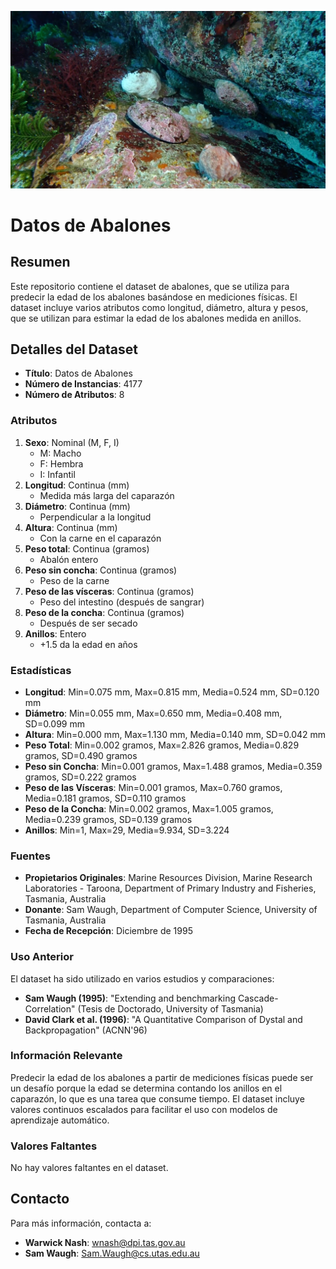 ![Portada](foto.png)

# Datos de Abalones

## Resumen

Este repositorio contiene el dataset de abalones, que se utiliza para predecir la edad de los abalones basándose en mediciones físicas. El dataset incluye varios atributos como longitud, diámetro, altura y pesos, que se utilizan para estimar la edad de los abalones medida en anillos.

## Detalles del Dataset

- **Título**: Datos de Abalones
- **Número de Instancias**: 4177
- **Número de Atributos**: 8

### Atributos

1. **Sexo**: Nominal (M, F, I)
   - M: Macho
   - F: Hembra
   - I: Infantil
2. **Longitud**: Continua (mm)
   - Medida más larga del caparazón
3. **Diámetro**: Continua (mm)
   - Perpendicular a la longitud
4. **Altura**: Continua (mm)
   - Con la carne en el caparazón
5. **Peso total**: Continua (gramos)
   - Abalón entero
6. **Peso sin concha**: Continua (gramos)
   - Peso de la carne
7. **Peso de las vísceras**: Continua (gramos)
   - Peso del intestino (después de sangrar)
8. **Peso de la concha**: Continua (gramos)
   - Después de ser secado
9. **Anillos**: Entero
   - +1.5 da la edad en años

### Estadísticas

- **Longitud**: Min=0.075 mm, Max=0.815 mm, Media=0.524 mm, SD=0.120 mm
- **Diámetro**: Min=0.055 mm, Max=0.650 mm, Media=0.408 mm, SD=0.099 mm
- **Altura**: Min=0.000 mm, Max=1.130 mm, Media=0.140 mm, SD=0.042 mm
- **Peso Total**: Min=0.002 gramos, Max=2.826 gramos, Media=0.829 gramos, SD=0.490 gramos
- **Peso sin Concha**: Min=0.001 gramos, Max=1.488 gramos, Media=0.359 gramos, SD=0.222 gramos
- **Peso de las Vísceras**: Min=0.001 gramos, Max=0.760 gramos, Media=0.181 gramos, SD=0.110 gramos
- **Peso de la Concha**: Min=0.002 gramos, Max=1.005 gramos, Media=0.239 gramos, SD=0.139 gramos
- **Anillos**: Min=1, Max=29, Media=9.934, SD=3.224

### Fuentes

- **Propietarios Originales**: Marine Resources Division, Marine Research Laboratories - Taroona, Department of Primary Industry and Fisheries, Tasmania, Australia
- **Donante**: Sam Waugh, Department of Computer Science, University of Tasmania, Australia
- **Fecha de Recepción**: Diciembre de 1995

### Uso Anterior

El dataset ha sido utilizado en varios estudios y comparaciones:
- **Sam Waugh (1995)**: "Extending and benchmarking Cascade-Correlation" (Tesis de Doctorado, University of Tasmania)
- **David Clark et al. (1996)**: "A Quantitative Comparison of Dystal and Backpropagation" (ACNN'96)

### Información Relevante

Predecir la edad de los abalones a partir de mediciones físicas puede ser un desafío porque la edad se determina contando los anillos en el caparazón, lo que es una tarea que consume tiempo. El dataset incluye valores continuos escalados para facilitar el uso con modelos de aprendizaje automático.

### Valores Faltantes

No hay valores faltantes en el dataset.

## Contacto

Para más información, contacta a:

- **Warwick Nash**: wnash@dpi.tas.gov.au
- **Sam Waugh**: Sam.Waugh@cs.utas.edu.au
